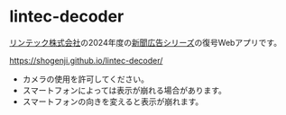 # lintec-decoder

[リンテック株式会社](https://www.lintec.co.jp)の2024年度の[新聞広告シリーズ](https://www.lintec.co.jp/dream/ad/)の復号Webアプリです。

https://shogenji.github.io/lintec-decoder/

* カメラの使用を許可してください。
* スマートフォンによっては表示が崩れる場合があります。
* スマートフォンの向きを変えると表示が崩れます。


